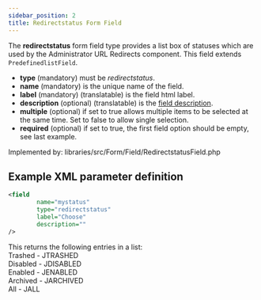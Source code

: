 ```yaml
---
sidebar_position: 2
title: Redirectstatus Form Field
---
```


The **redirectstatus** form field type provides a list box of statuses which are used by the Administrator URL Redirects component. This field extends `PredefinedlistField`.

- **type** (mandatory) must be *redirectstatus*.
- **name** (mandatory) is the unique name of the field.
- **label** (mandatory) (translatable) is the field html label.
- **description** (optional) (translatable) is the [field description](../standard-form-field-attributes.md#description).
- **multiple** (optional) if set to true allows multiple items to be selected at the same time. Set to false to allow single selection.
- **required** (optional) if set to true, the first field option should be empty, see last example.

Implemented by: libraries/src/Form/Field/RedirectstatusField.php

## Example XML parameter definition

```xml
<field
        name="mystatus" 
        type="redirectstatus"
        label="Choose" 
        description=""
/>
```

This returns the following entries in a list:  
Trashed - JTRASHED  
Disabled - JDISABLED    
Enabled - JENABLED  
Archived - JARCHIVED  
All - JALL